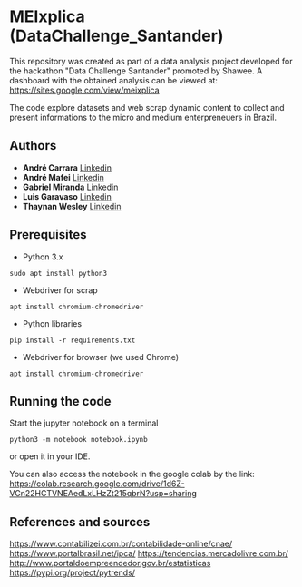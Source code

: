 # MEIxplica (DataChallenge_Santander)

This repository was created as part of a data analysis project developed for the hackathon "Data Challenge Santander" promoted by Shawee. 
A dashboard with the obtained analysis can be viewed at: https://sites.google.com/view/meixplica


The code explore datasets and web scrap dynamic content to collect and present informations to the micro and medium enterpreneuers in Brazil. 

## Authors
* **André Carrara**     [Linkedin](https://www.linkedin.com/in/andr%C3%A9-carrara-273485187/)
* **André Mafei**       [Linkedin](https://www.linkedin.com/in/andre-mafei/)
* **Gabriel Miranda**   [Linkedin](https://www.linkedin.com/in/gabrielbmiranda/)
* **Luis Garavaso**     [Linkedin](https://www.linkedin.com/in/luis-otavio-garavaso-391593141/)
* **Thaynan Wesley**    [Linkedin](https://www.linkedin.com/in/thaynan-wesley/)

## Prerequisites

* Python 3.x
```
sudo apt install python3
```
* Webdriver for scrap
```
apt install chromium-chromedriver
```
* Python libraries
```
pip install -r requirements.txt
```
* Webdriver for browser (we used Chrome)
```
apt install chromium-chromedriver
```

## Running the code

Start the jupyter notebook on a terminal
```
python3 -m notebook notebook.ipynb
```
or open it in your IDE.

You can also access the notebook in the google colab by the link: 
https://colab.research.google.com/drive/1d6Z-VCn22HCTVNEAedLxLHzZt215qbrN?usp=sharing

## References and sources

https://www.contabilizei.com.br/contabilidade-online/cnae/
https://www.portalbrasil.net/ipca/
https://tendencias.mercadolivre.com.br/
http://www.portaldoempreendedor.gov.br/estatisticas
https://pypi.org/project/pytrends/